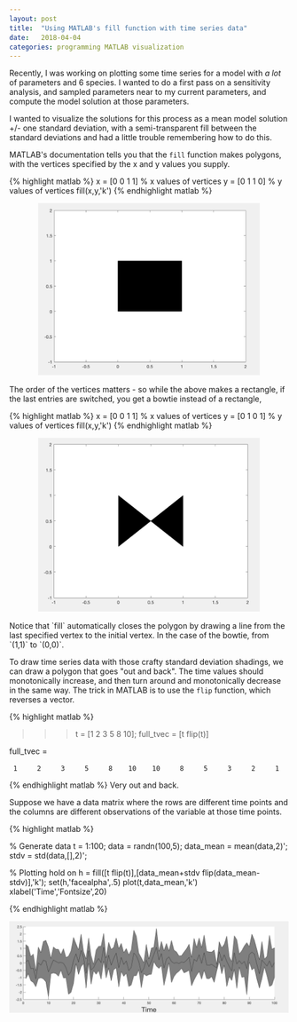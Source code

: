 ```yaml
---
layout: post
title:  "Using MATLAB's fill function with time series data"
date:   2018-04-04 
categories: programming MATLAB visualization 
---
```


Recently, I was working on plotting some time series for a model with _a lot_ of parameters and 6 species. I wanted to do a first pass on a sensitivity analysis, and sampled parameters near to my current parameters, and compute the model solution at those parameters.

I wanted to visualize the solutions for this process as a mean model solution +/- one standard deviation, with a semi-transparent fill between the standard deviations and had a little trouble remembering how to do this. 

MATLAB's documentation tells you that the `fill` function makes polygons, with the vertices specified by the x and y values you supply. 

{% highlight matlab %}
x = [0 0 1 1] % x values of vertices
y = [0 1 1 0] % y values of vertices 
fill(x,y,'k')
{% endhighlight matlab %}
<p align="center">
<img  src="/assets/rectangle.png" alt="rectangle" style="width: 400px" />
</p>
The order of the vertices matters - so while the above makes a rectangle, if the last entries are switched, you get a bowtie instead of a rectangle, 

{% highlight matlab %}
x = [0 0 1 1] %  x values of vertices
y = [0 1 0 1] %  y values of vertices
fill(x,y,'k')
{% endhighlight matlab %}
<p align="center">
<img  src="/assets/bowtie.png" alt="bowtie" style="width: 400px" />
</p>
Notice that `fill` automatically closes the polygon by drawing a line from the last specified vertex to the initial vertex. In the case of the bowtie, from `(1,1)` to `(0,0)`. 

To draw time series data with those crafty standard deviation shadings, we can draw a polygon that goes "out and back". The time values should monotonically increase, and then turn around and monotonically decrease in the same way. The trick in MATLAB is to use the 
`flip` function, which reverses a vector. 

{% highlight matlab %}
>>> t = [1 2 3 5 8 10];
>>> full_tvec = [t flip(t)]

full_tvec =

     1     2     3     5     8    10    10     8     5     3     2     1

{% endhighlight matlab %}
Very out and back. 

Suppose we have a data matrix where the rows are different time points and the columns are different observations of the variable at those time points.  

{% highlight matlab %}

% Generate data
t = 1:100;
data = randn(100,5);
data_mean = mean(data,2)';
stdv = std(data,[],2)';

% Plotting
hold on
h = fill([t flip(t)],[data_mean+stdv flip(data_mean-stdv)],'k');
set(h,'facealpha',.5)
plot(t,data_mean,'k')
xlabel('Time','Fontsize',20)

{% endhighlight matlab %}
<p align="center">
<img  src="/assets/time_series.png" alt="the trump bump" style="width: 800px" />
</p>

